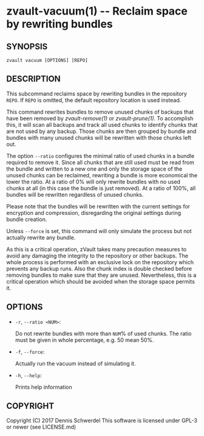 zvault-vacuum(1) -- Reclaim space by rewriting bundles
======================================================

## SYNOPSIS

`zvault vacuum [OPTIONS] [REPO]`


## DESCRIPTION

This subcommand reclaims space by rewriting bundles in the repository `REPO`.
If `REPO` is omitted, the default repository location is used instead.

This command rewrites bundles to remove unused chunks of backups that have been
removed by _zvault-remove(1)_ or _zvault-prune(1)_.
To accomplish this, it will scan all backups and track all used chunks to
identify chunks that are not used by any backup. Those chunks are then grouped
by bundle and bundles with many unused chunks will be rewritten with those
chunks left out.

The option `--ratio` configures the minimal ratio of used chunks in a bundle
required to remove it. Since all chunks that are still used must be read from
the bundle and written to a new one and only the storage space of the unused
chunks can be reclaimed, rewriting a bundle is more economical the lower the
ratio. At a ratio of 0% will only rewrite bundles with no used chunks at all
(in this case the bundle is just removed). At a ratio of 100%, all bundles will
be rewritten regardless of unused chunks.

Please note that the bundles will be rewritten with the current settings for
encryption and compression, disregarding the original settings during bundle
creation.

Unless `--force` is set, this command will only simulate the process but not
actually rewrite any bundle.

As this is a critical operation, zVault takes many precaution measures to avoid
any damaging the integrity to the repository or other backups. The whole process
is performed with an exclusive lock on the repository which prevents any backup
runs. Also the chunk index is double checked before removing bundles to make
sure that they are unused. Nevertheless, this is a critical operation which
should be avoided when the storage space permits it.



## OPTIONS

  * `-r`, `--ratio <NUM>`:

    Do not rewrite bundles with more than `NUM`% of used chunks.
    The ratio must be given in whole percentage, e.g. 50 mean 50%.


  * `-f`, `--force`:

    Actually run the vacuum instead of simulating it.


  * `-h`, `--help`:

    Prints help information


## COPYRIGHT

Copyright (C) 2017  Dennis Schwerdel
This software is licensed under GPL-3 or newer (see LICENSE.md)
